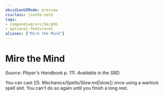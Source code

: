 ```yaml
---
obsidianUIMode: preview
cssclass: json5e-note
tags:
- compendium/src/5e/phb
- optional-feature/ei
aliases: ["Mire the Mind"]
---
```

# Mire the Mind
*Source: Player's Handbook p. 111. Available in the SRD.* 

You can cast [[5. Mechanics/Spells/Slow.md|slow]] once using a warlock spell slot. You can't do so again until you finish a long rest.